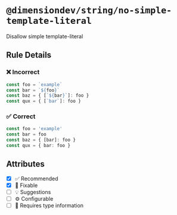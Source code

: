 <!-- begin title -->

# `@dimensiondev/string/no-simple-template-literal`

Disallow simple template-literal

<!-- end title -->

## Rule Details

### :x: Incorrect

```ts
const foo = `example`
const bar = `${foo}`
const baz = { [`${bar}`]: foo }
const qux = { [`bar`]: foo }
```

### :white_check_mark: Correct

```ts
const foo = 'example'
const bar = foo
const baz = { [bar]: foo }
const qux = { bar: foo }
```

## Attributes

<!-- begin attributes -->

- [x] :white_check_mark: Recommended
- [x] :wrench: Fixable
- [ ] :bulb: Suggestions
- [ ] :gear: Configurable
- [ ] :thought_balloon: Requires type information

<!-- end attributes -->
